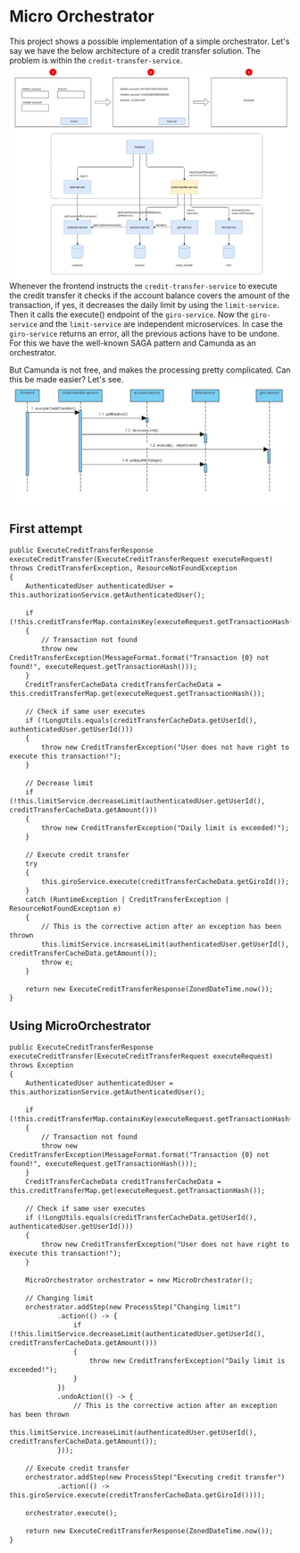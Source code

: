 # Micro Orchestrator

This project shows a possible implementation of a simple orchestrator. Let's say we have the below architecture of a credit transfer solution. The problem is within the `credit-transfer-service`.
![](docs/microorchestrator.png)
Whenever the frontend instructs the `credit-transfer-service` to execute the credit transfer it checks if the account balance covers the amount of the transaction, if yes, it decreases the daily limit by using the `limit-service`. Then it calls the execute() endpoint of the `giro-service`. Now the `giro-service` and the `limit-service` are independent microservices. In case the `giro-service` returns an error, all the previous actions have to be undone. For this we have the well-known SAGA pattern and Camunda as an orchestrator.

But Camunda is not free, and makes the processing pretty complicated. Can this be made easier? Let's see.
![](docs/sequence.jpg)

## First attempt
```
public ExecuteCreditTransferResponse executeCreditTransfer(ExecuteCreditTransferRequest executeRequest) throws CreditTransferException, ResourceNotFoundException
{
    AuthenticatedUser authenticatedUser = this.authorizationService.getAuthenticatedUser();

    if (!this.creditTransferMap.containsKey(executeRequest.getTransactionHash()))
    {
        // Transaction not found
        throw new CreditTransferException(MessageFormat.format("Transaction {0} not found!", executeRequest.getTransactionHash()));
    }
    CreditTransferCacheData creditTransferCacheData = this.creditTransferMap.get(executeRequest.getTransactionHash());

    // Check if same user executes
    if (!LongUtils.equals(creditTransferCacheData.getUserId(), authenticatedUser.getUserId()))
    {
        throw new CreditTransferException("User does not have right to execute this transaction!");
    }

    // Decrease limit
    if (!this.limitService.decreaseLimit(authenticatedUser.getUserId(), creditTransferCacheData.getAmount()))
    {
        throw new CreditTransferException("Daily limit is exceeded!");
    }

    // Execute credit transfer
    try
    {
        this.giroService.execute(creditTransferCacheData.getGiroId());
    }
    catch (RuntimeException | CreditTransferException | ResourceNotFoundException e)
    {
        // This is the corrective action after an exception has been thrown
        this.limitService.increaseLimit(authenticatedUser.getUserId(), creditTransferCacheData.getAmount());
        throw e;
    }

    return new ExecuteCreditTransferResponse(ZonedDateTime.now());
}
```
## Using MicroOrchestrator
```
public ExecuteCreditTransferResponse executeCreditTransfer(ExecuteCreditTransferRequest executeRequest) throws Exception
{
    AuthenticatedUser authenticatedUser = this.authorizationService.getAuthenticatedUser();

    if (!this.creditTransferMap.containsKey(executeRequest.getTransactionHash()))
    {
        // Transaction not found
        throw new CreditTransferException(MessageFormat.format("Transaction {0} not found!", executeRequest.getTransactionHash()));
    }
    CreditTransferCacheData creditTransferCacheData = this.creditTransferMap.get(executeRequest.getTransactionHash());

    // Check if same user executes
    if (!LongUtils.equals(creditTransferCacheData.getUserId(), authenticatedUser.getUserId()))
    {
        throw new CreditTransferException("User does not have right to execute this transaction!");
    }

    MicroOrchestrator orchestrator = new MicroOrchestrator();

    // Changing limit
    orchestrator.addStep(new ProcessStep("Changing limit")
            .action(() -> {
                if (!this.limitService.decreaseLimit(authenticatedUser.getUserId(), creditTransferCacheData.getAmount()))
                {
                    throw new CreditTransferException("Daily limit is exceeded!");
                }
            })
            .undoAction(() -> {
                // This is the corrective action after an exception has been thrown
                this.limitService.increaseLimit(authenticatedUser.getUserId(), creditTransferCacheData.getAmount());
            }));

    // Execute credit transfer
    orchestrator.addStep(new ProcessStep("Executing credit transfer")
            .action(() -> this.giroService.execute(creditTransferCacheData.getGiroId())));

    orchestrator.execute();

    return new ExecuteCreditTransferResponse(ZonedDateTime.now());
}
```
